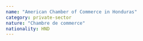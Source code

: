 ```yaml
---
name: "American Chamber of Commerce in Honduras"
category: private-sector
nature: "Chambre de commerce"
nationality: HND
---
```

